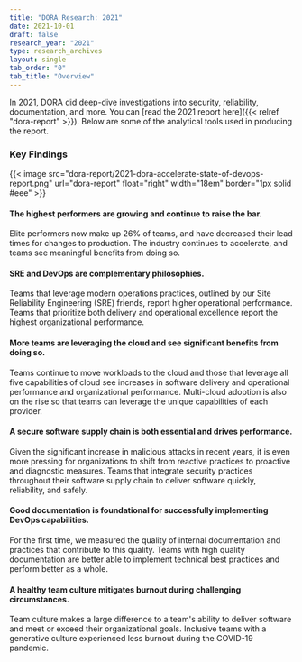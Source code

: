 ```yaml
---
title: "DORA Research: 2021"
date: 2021-10-01
draft: false
research_year: "2021"
type: research_archives
layout: single
tab_order: "0"
tab_title: "Overview"
---
```


In 2021, DORA did deep-dive investigations into security, reliability, documentation, and more. You can [read the 2021 report here]({{< relref "dora-report" >}}). Below are some of the analytical tools used in producing the report.

### Key Findings

{{< image src="dora-report/2021-dora-accelerate-state-of-devops-report.png" url="dora-report" float="right" width="18em" border="1px solid #eee" >}}

#### The highest performers are growing and continue to raise the bar. 
Elite performers now make up 26% of teams, and have decreased their lead times for changes to production. The industry continues to accelerate, and teams see meaningful benefits from doing so. 

#### SRE and DevOps are complementary philosophies. 
Teams that leverage modern operations practices, outlined by our Site Reliability Engineering (SRE) friends, report higher operational performance. Teams that prioritize both delivery and operational excellence report the highest organizational performance. 

#### More teams are leveraging the cloud and see significant benefits from doing so. 
Teams continue to move workloads to the cloud and those that leverage all five capabilities of cloud see increases in software delivery and operational performance and organizational performance. Multi-cloud adoption is also on the rise so that teams can leverage the unique capabilities of each provider.

#### A secure software supply chain is both essential and drives performance. 
Given the significant increase in malicious attacks in recent years, it is even more pressing for organizations to shift from reactive practices to proactive and diagnostic measures. Teams that integrate security practices throughout their software supply chain to deliver software quickly, reliability, and safely. 

#### Good documentation is foundational for successfully implementing DevOps capabilities. 
For the first time, we measured the quality of internal documentation and practices that contribute to this quality. Teams with high quality documentation are better able to implement technical best practices and perform better as a whole. 

#### A healthy team culture mitigates burnout during challenging circumstances. 
Team culture makes a large difference to a team's ability to deliver software and meet or exceed their organizational goals. Inclusive teams with a generative culture experienced less burnout during the COVID-19 pandemic. 
